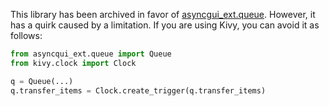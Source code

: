This library has been archived in favor of [asyncgui_ext.queue](https://github.com/asyncgui/asyncgui-ext-queue).
However, it has a quirk caused by a limitation.
If you are using Kivy, you can avoid it as follows:

```python
from asyncqui_ext.queue import Queue
from kivy.clock import Clock

q = Queue(...)
q.transfer_items = Clock.create_trigger(q.transfer_items)
```
